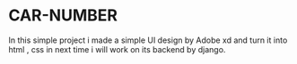 # CAR-NUMBER
In this simple project i made a simple UI design by Adobe xd
and turn it into html , css in next time i will work on its backend by django.